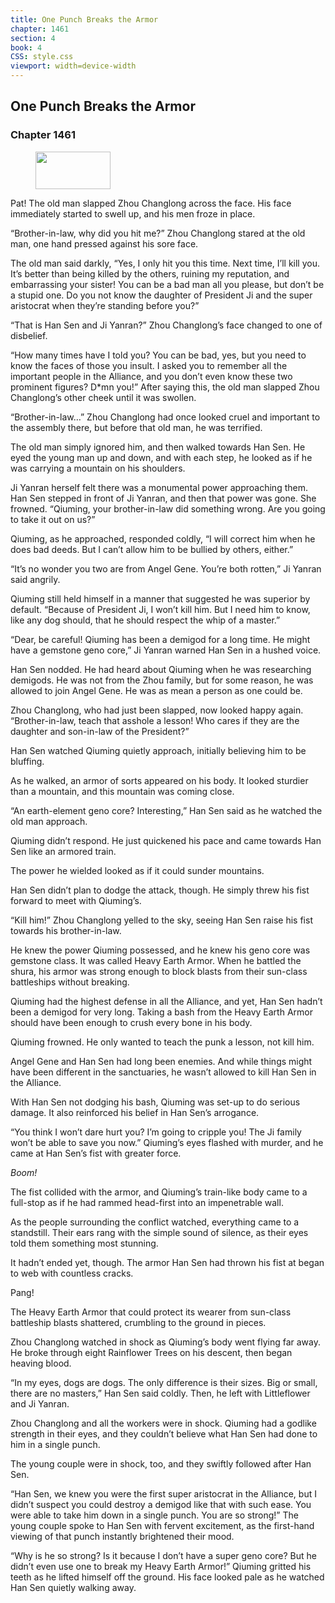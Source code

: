 ```yaml
---
title: One Punch Breaks the Armor
chapter: 1461
section: 4
book: 4
CSS: style.css
viewport: width=device-width
---
```


## One Punch Breaks the Armor

### Chapter 1461

<figure>
	<img src="../Images/gem.gif" alt="" id="gem" width="120" height="60" />
</figure>

Pat! The old man slapped Zhou Changlong across the face. His face immediately started to swell up, and his men froze in place.

“Brother-in-law, why did you hit me?” Zhou Changlong stared at the old man, one hand pressed against his sore face.

The old man said darkly, “Yes, I only hit you this time. Next time, I’ll kill you. It’s better than being killed by the others, ruining my reputation, and embarrassing your sister! You can be a bad man all you please, but don’t be a stupid one. Do you not know the daughter of President Ji and the super aristocrat when they’re standing before you?”

“That is Han Sen and Ji Yanran?” Zhou Changlong’s face changed to one of disbelief.

“How many times have I told you? You can be bad, yes, but you need to know the faces of those you insult. I asked you to remember all the important people in the Alliance, and you don’t even know these two prominent figures? D*mn you!” After saying this, the old man slapped Zhou Changlong’s other cheek until it was swollen.

“Brother-in-law…” Zhou Changlong had once looked cruel and important to the assembly there, but before that old man, he was terrified.

The old man simply ignored him, and then walked towards Han Sen. He eyed the young man up and down, and with each step, he looked as if he was carrying a mountain on his shoulders.

Ji Yanran herself felt there was a monumental power approaching them. Han Sen stepped in front of Ji Yanran, and then that power was gone. She frowned. “Qiuming, your brother-in-law did something wrong. Are you going to take it out on us?”

Qiuming, as he approached, responded coldly, “I will correct him when he does bad deeds. But I can’t allow him to be bullied by others, either.”

“It’s no wonder you two are from Angel Gene. You’re both rotten,” Ji Yanran said angrily.

Qiuming still held himself in a manner that suggested he was superior by default. “Because of President Ji, I won’t kill him. But I need him to know, like any dog should, that he should respect the whip of a master.”

“Dear, be careful! Qiuming has been a demigod for a long time. He might have a gemstone geno core,” Ji Yanran warned Han Sen in a hushed voice.

Han Sen nodded. He had heard about Qiuming when he was researching demigods. He was not from the Zhou family, but for some reason, he was allowed to join Angel Gene. He was as mean a person as one could be.

Zhou Changlong, who had just been slapped, now looked happy again. “Brother-in-law, teach that asshole a lesson! Who cares if they are the daughter and son-in-law of the President?”

Han Sen watched Qiuming quietly approach, initially believing him to be bluffing.

As he walked, an armor of sorts appeared on his body. It looked sturdier than a mountain, and this mountain was coming close.

“An earth-element geno core? Interesting,” Han Sen said as he watched the old man approach.

Qiuming didn’t respond. He just quickened his pace and came towards Han Sen like an armored train.

The power he wielded looked as if it could sunder mountains.

Han Sen didn’t plan to dodge the attack, though. He simply threw his fist forward to meet with Qiuming’s.

“Kill him!” Zhou Changlong yelled to the sky, seeing Han Sen raise his fist towards his brother-in-law.

He knew the power Qiuming possessed, and he knew his geno core was gemstone class. It was called Heavy Earth Armor. When he battled the shura, his armor was strong enough to block blasts from their sun-class battleships without breaking.

Qiuming had the highest defense in all the Alliance, and yet, Han Sen hadn’t been a demigod for very long. Taking a bash from the Heavy Earth Armor should have been enough to crush every bone in his body.

Qiuming frowned. He only wanted to teach the punk a lesson, not kill him.

Angel Gene and Han Sen had long been enemies. And while things might have been different in the sanctuaries, he wasn’t allowed to kill Han Sen in the Alliance.

With Han Sen not dodging his bash, Qiuming was set-up to do serious damage. It also reinforced his belief in Han Sen’s arrogance.

“You think I won’t dare hurt you? I’m going to cripple you! The Ji family won’t be able to save you now.” Qiuming’s eyes flashed with murder, and he came at Han Sen’s fist with greater force.

*Boom!*

The fist collided with the armor, and Qiuming’s train-like body came to a full-stop as if he had rammed head-first into an impenetrable wall.

As the people surrounding the conflict watched, everything came to a standstill. Their ears rang with the simple sound of silence, as their eyes told them something most stunning.

It hadn’t ended yet, though. The armor Han Sen had thrown his fist at began to web with countless cracks.

Pang!

The Heavy Earth Armor that could protect its wearer from sun-class battleship blasts shattered, crumbling to the ground in pieces.

Zhou Changlong watched in shock as Qiuming’s body went flying far away. He broke through eight Rainflower Trees on his descent, then began heaving blood.

“In my eyes, dogs are dogs. The only difference is their sizes. Big or small, there are no masters,” Han Sen said coldly. Then, he left with Littleflower and Ji Yanran.

Zhou Changlong and all the workers were in shock. Qiuming had a godlike strength in their eyes, and they couldn’t believe what Han Sen had done to him in a single punch.

The young couple were in shock, too, and they swiftly followed after Han Sen.

“Han Sen, we knew you were the first super aristocrat in the Alliance, but I didn’t suspect you could destroy a demigod like that with such ease. You were able to take him down in a single punch. You are so strong!” The young couple spoke to Han Sen with fervent excitement, as the first-hand viewing of that punch instantly brightened their mood.

“Why is he so strong? Is it because I don’t have a super geno core? But he didn’t even use one to break my Heavy Earth Armor!” Qiuming gritted his teeth as he lifted himself off the ground. His face looked pale as he watched Han Sen quietly walking away.